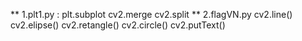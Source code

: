 ** 1.plt1.py :
            plt.subplot
            cv2.merge
            cv2.split
** 2.flagVN.py
            cv2.line()
            cv2.elipse()
            cv2.retangle()
            cv2.circle()
            cv2.putText()
